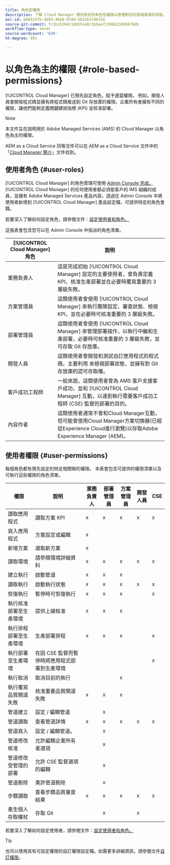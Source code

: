 ```yaml
---
title: 角色型權限
description: 了解 Cloud Manager 預先設定的角色型權限以管理對您的雲端資源的存取。
exl-id: b66533fb-db93-40e8-919d-581261fdbf24
source-git-commit: fc1bc626dc18d25ce8c5bbae71396b234b5676db
workflow-type: tm+mt
source-wordcount: '620'
ht-degree: 95%

---
```



# 以角色為主的權限 {#role-based-permissions}

[!UICONTROL Cloud Manager] 已預先設定角色，賦予適當權限。 例如，開發人員會開發程式碼並擁有將程式碼推送到 Git 存放庫的權限。企業所有者擁有不同的權限，讓他們能夠定義關鍵績效指標 (KPI) 並核准部署。

>[!NOTE]
>
>本文件旨在說明用於 Adob&#x200B;&#x200B;e Managed Services (AMS) 的 Cloud Manager 以角色為主的權限。
>
>AEM as a Cloud Service 同等文件可以在 AEM as a Cloud Service 文件中的「[Cloud Manager 簡介](https://experienceleague.adobe.com/zh-hant/docs/experience-manager-cloud-service/content/onboarding/concepts/cloud-manager-introduction.html#role-based-permissions)」文件找到。

## 使用者角色 {#user-roles}

[!UICONTROL Cloud Manager] 的角色管理可使用 [Admin Console 完成。](https://helpx.adobe.com/tw/enterprise/using/admin-console.html)[!UICONTROL Cloud Manager] 的任何使用者都必須是客戶的 IMS 組織的成員，並擁有 Adobe Managed Services 產品內容。透過在 Admin Console 中將使用者新增到 [!UICONTROL Cloud Manager] 產品設定檔，可提供特定的角色會籍。

若要深入了解如何設定角色，請參閱文件：[設定使用者和角色。](/help/requirements/users-and-roles.md)

這張表會包含您可以在 Admin Console 中指派的角色清單。

| [!UICONTROL Cloud Manager] 角色 | 說明 |
|---|---|
| 業務負責人 | 這是完成初始 [!UICONTROL Cloud Manager] 設定的主要使用者，會負責定義 KPI、核准生產部署並在必要時覆寫重要的 3 層級失敗。 |
| 方案管理員 | 這類使用者會使用 [!UICONTROL Cloud Manager] 來執行團隊設定、審查狀態、檢視 KPI，並在必要時可核准重要的 3 層級失敗。 |
| 部署管理員 | 這類使用者會使用 [!UICONTROL Cloud Manager] 來管理部署操作，以執行中繼和生產部署，必要時可核准重要的 3 層級失敗，並可存取 Git 存放庫。 |
| 開發人員 | 這類使用者會開發和測試自訂應用程式的程式碼，主要利用  來檢視部署狀態，並擁有對 Git 存放庫的認可存取權。 |
| 客戶成功工程師 | 一般來說，這類使用者會為 AMS 客戶支援客戶成功，並和 [!UICONTROL Cloud Manager] 互動，以達到執行需要客戶成功工程師 (CSE) 監督的部署的目的。 |
| 內容作者 | 這類使用者通常不會和Cloud Manager互動，但可能會使用Cloud Manager方案切換器(已經從Experience Cloud進行瀏覽)以存取Adobe Experience Manager (AEM)。 |

## 使用者權限 {#user-permissions}

每個角色都有預先設定的特定相關聯的權限。 本表會包含可提供的權限清單以及可執行這些權限的角色清單。


| 權限 | 說明 | 業務負責人 | 部署管理員 | 方案管理員 | 開發人員 | CSE |
|--- |--- |--- |--- |--- |--- |--- |
| 讀取應用程式 | 讀取方案 KPI | x | x | x | x | x |
| 寫入應用程式 | 方案設定或編輯 | x |  |  |  |  |
| 新增方案 | 選取新方案 | x |  |  |  |  |
| 讀取環境 | 請參閱環境詳細資料 | x | x | x | x | x |
| 建立執行 | 啟動管道 | x | x | x |  |  |
| 讀取執行 | 啟動執行狀態 | x | x | x | x | x |
| 恢復執行 | 暫停時可恢復執行 | x | x | x |  | x |
| 執行核准部署至生產環境 | 提供上線核准 | x | x | x |  |  |
| 執行排程部署至生產環境 | 生產部署排程 | x | x | x |  | x |
| 執行部署至生產環境 | 在因 CSE 監督而暫停時將應用程式部署到生產環境 |  |  |  |  | x |
| 執行取消 | 取消目前的執行 |  |  | x |  |  |
| 執行覆寫品質閘道失敗 | 核准重要品質閘道失敗 | x | x | x |  |  |
| 管道建立 | 設定 / 編輯管道 |  | x |  |  |  |
| 管道讀取 | 查看管道詳情 | x | x | x | x | x |
| 管道寫入 | 設定 / 編輯管道。 |  | x |  |  |  |
| 管道修改核准 | 允許編輯企業所有者選項 |  | x |  |  |  |
| 管道修改受管理的部署 | 允許 CSE 監督選項的編輯 |  | x |  |  |  |
| 管道刪除 | 勇許管道刪除 |  | x |  |  |  |
| 步驟讀取 | 查看步驟品質量度結果 | x | x | x | x | x |
| 產生個人存取權杖 | 存取 Git |  | x |  | x |  |

若要深入了解如何設定使用者，請參閱文件：[設定使用者和角色。](/help/requirements/users-and-roles.md)

>[!TIP]
>
>也可以使用具有可設定權限的自訂權限設定檔。如需更多詳細資訊，請參閱文件[自訂權限](/help/using/custom-permissions.md)。
